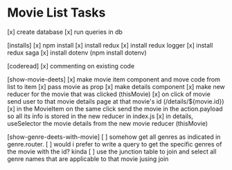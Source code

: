 # Movie List Tasks

[x] create database
[x] run queries in db

[installs]
[x] npm install
[x] install redux
[x] install redux logger
[x] install redux saga
[x] install dotenv (npm install dotenv)

[coderead]
[x] commenting on existing code

[show-movie-deets]
[x] make movie item component and move code from list to item
[x] pass movie as prop
[x] make details component
[x] make new reducer for the movie that was clicked (thisMovie)
[x] on click of movie send user to that movie details page at that movie's id (/details/${movie.id})
[x] in the MovieItem on the same click send the movie in the action.payload so all its info is stored in the new reducer in index.js
[x] in details, useSelector the movie details from the new movie reducer (thisMovie)

[show-genre-deets-with-movie]
[ ] somehow get all genres as indicated in genre.router.
[ ] would i prefer to write a query to get the specific genres of the movie with the id? kinda
[ ] use the junction table to join and select all genre names that are applicable to that movie jusing join